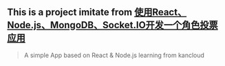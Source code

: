 ## This is a project imitate from [使用React、Node.js、MongoDB、Socket.IO开发一个角色投票应用](https://www.kancloud.cn/kancloud/create-voting-app/63976)

> A simple App based on React & Node.js learning from kancloud

